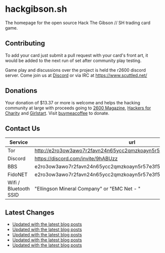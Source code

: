 # hackgibson.sh
The homepage for the open source Hack The Gibson // SH trading card game.


## Contributing

To add your card just submit a pull request with your card's front art, it would be added to the next run of set after community play testing.

Game play and discussions over the project is held the r2600 discord server. Come join us at [Discord](https://discord.com/invite/9hABUzz) or via IRC at https://www.scuttled.net/


## Donations

Your donation of $13.37 or more is welcome and helps the hacking community at large with proceeds going to [2600 Magazine](https://2600.com/), [Hackers for Charity](https://hackersforcharity.org) and [Girlstart](https://girlstart.org).  Visit [buymeacoffee](https://www.buymeacoffee.com/hackgibson.sh) to donate.


## Contact Us

Service | url
-|-
Tor | http://e2ro3ow3awo7r2favn24n65ycc2qmzkoayn5r57e3f56nvjwdcgg32ad.onion
Discord | https://discord.com/invite/9hABUzz
BBS | e2ro3ow3awo7r2favn24n65ycc2qmzkoayn5r57e3f56nvjwdcgg32ad.onion:23
FidoNET | e2ro3ow3awo7r2favn24n65ycc2qmzkoayn5r57e3f56nvjwdcgg32ad.onion:24554
Wifi / Bluetooth SSID | "Ellingson Mineral Company" or "EMC Net - <fidonet address>"

## Latest Changes
<!-- BLOG-POST-LIST:START -->
- [Updated with the latest blog posts](https://github.com/DFW2600/hackgibson.sh/commit/878aa9abe256c54920a6cc0fb4fc0d392ac52bf3)
- [Updated with the latest blog posts](https://github.com/DFW2600/hackgibson.sh/commit/2deb6f268e34338e883b5e209aee0bee2be62c94)
- [Updated with the latest blog posts](https://github.com/DFW2600/hackgibson.sh/commit/bcebfc96bfe4d4f2aa5d28b6538db68d813afde6)
- [Updated with the latest blog posts](https://github.com/DFW2600/hackgibson.sh/commit/13f25ca3434ae18e0c341faf44c998e8d184362f)
- [Updated with the latest blog posts](https://github.com/DFW2600/hackgibson.sh/commit/e6465fd211616437b1b63fdc712f974e39b37f58)
<!-- BLOG-POST-LIST:END -->
